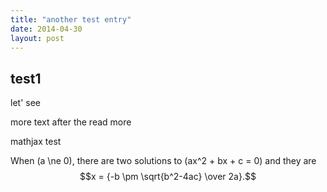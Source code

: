 ```yaml
---
title: "another test entry"
date: 2014-04-30
layout: post
---
```


## test1

let' see

<!--break-->

more text after the read more

mathjax test

When \(a \ne 0\), there are two solutions to \(ax^2 + bx + c = 0\) and they are
$$x = {-b \pm \sqrt{b^2-4ac} \over 2a}.$$
